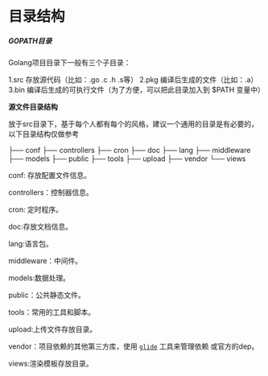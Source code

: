 # **目录结构**

##### GOPATH目录

Golang项目目录下一般有三个子目录：

1.src 存放源代码（比如：.go .c .h .s等）
2.pkg 编译后生成的文件（比如：.a）
3.bin 编译后生成的可执行文件（为了方便，可以把此目录加入到 $PATH 变量中）

**源文件目录结构**

放于src目录下，基于每个人都有每个的风格，建议一个通用的目录是有必要的，以下目录结构仅做参考

├── conf
├── controllers
├── cron
├── doc
├── lang
├── middleware
├── models
├── public
├── tools
├── upload
├── vendor
└── views

conf: 存放配置文件信息。

controllers：控制器信息。

cron: 定时程序。

doc:存放文档信息。

lang:语言包。

middleware：中间件。

models:数据处理。

public：公共静态文件。

tools：常用的工具和脚本。

upload:上传文件存放目录。

vendor：项目依赖的其他第三方库，使用 [`glide`](https://github.com/Masterminds/glide) 工具来管理依赖 或官方的dep。

views:渲染模板存放目录。